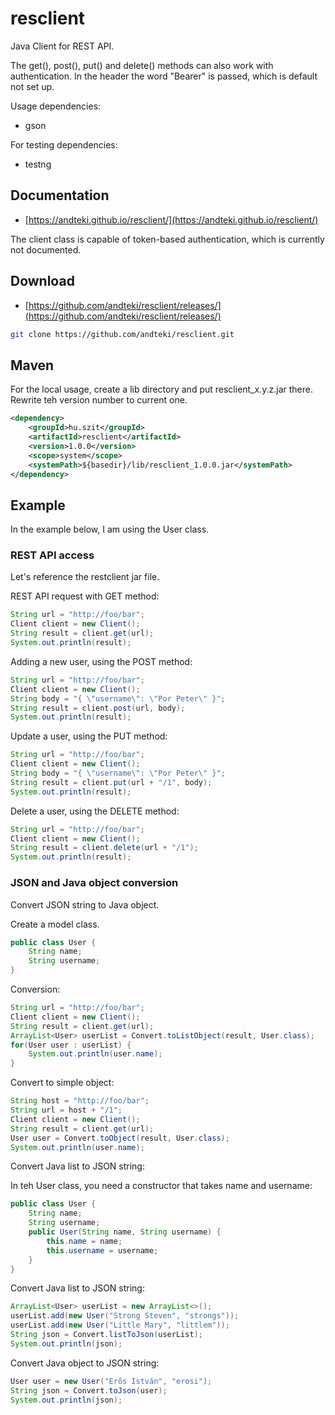# resclient

Java Client for REST API.

The get(), post(), put() and delete() methods can also work with authentication. In the header the word "Bearer" is passed, which is default not set up.

Usage dependencies:

* gson

For testing dependencies:

* testng

## Documentation

* [https://andteki.github.io/resclient/](https://andteki.github.io/resclient/)

The client class is capable of token-based authentication, which is currently not documented.

## Download

* [https://github.com/andteki/resclient/releases/](https://github.com/andteki/resclient/releases/)

```bash
git clone https://github.com/andteki/resclient.git
```

## Maven

For the local usage, create a lib directory and put resclient_x.y.z.jar there. Rewrite teh version number to current one.

```xml
<dependency>
    <groupId>hu.szit</groupId>
    <artifactId>resclient</artifactId>
    <version>1.0.0</version>
    <scope>system</scope>
    <systemPath>${basedir}/lib/resclient_1.0.0.jar</systemPath>
</dependency>
```

## Example

In the example below, I am using the User class.

### REST API access

Let's reference the restclient jar file.

REST API request with GET method:

```java
String url = "http://foo/bar";
Client client = new Client();
String result = client.get(url);
System.out.println(result);
```

Adding a new user, using the POST method:

```java
String url = "http://foo/bar";
Client client = new Client();
String body = "{ \"username\": \"Por Peter\" }";
String result = client.post(url, body);
System.out.println(result);
```

Update a user, using the PUT method:

```java
String url = "http://foo/bar";
Client client = new Client();
String body = "{ \"username\": \"Por Peter\" }";
String result = client.put(url + "/1", body);
System.out.println(result);
```

Delete a user, using the DELETE method:

```java
String url = "http://foo/bar";
Client client = new Client();
String result = client.delete(url + "/1");
System.out.println(result);
```

### JSON and Java object conversion

Convert JSON string to Java object.

Create a model class.

```java
public class User {    
    String name;
    String username;    
}
```

Conversion:

```java
String url = "http://foo/bar";
Client client = new Client();
String result = client.get(url);
ArrayList<User> userList = Convert.toListObject(result, User.class);
for(User user : userList) {
    System.out.println(user.name);
}
```

Convert to simple object:

```java
String host = "http://foo/bar";
String url = host + "/1";
Client client = new Client();
String result = client.get(url);
User user = Convert.toObject(result, User.class);        
System.out.println(user.name);
```

Convert Java list to JSON string:

In teh User class, you need a constructor that takes name and username:

```java
public class User {    
    String name;
    String username;
    public User(String name, String username) {
        this.name = name;
        this.username = username;
    }    
}
```

Convert Java list to JSON string:

```java
ArrayList<User> userList = new ArrayList<>();
userList.add(new User("Strong Steven", "strongs"));
userList.add(new User("Little Mary", "littlem"));
String json = Convert.listToJson(userList);
System.out.println(json);
```

Convert Java object to JSON string:

```java
User user = new User("Erős István", "erosi");        
String json = Convert.toJson(user);
System.out.println(json);
```
